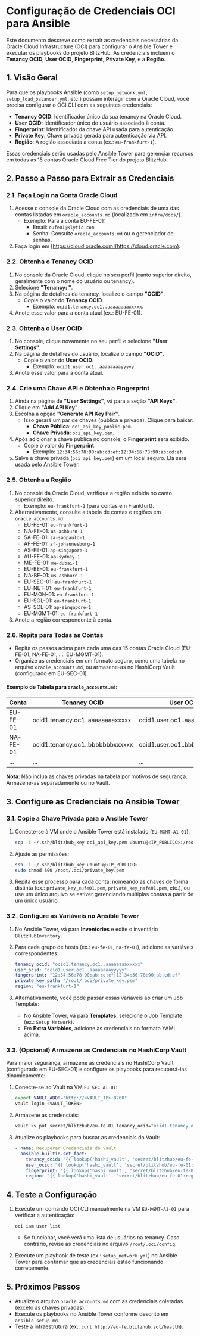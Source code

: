 # Configuração de Credenciais OCI para Ansible

Este documento descreve como extrair as credenciais necessárias da Oracle Cloud Infrastructure (OCI) para configurar o Ansible Tower e executar os playbooks do projeto BlitzHub. As credenciais incluem o **Tenancy OCID**, **User OCID**, **Fingerprint**, **Private Key**, e a **Região**.

## 1. Visão Geral

Para que os playbooks Ansible (como `setup_network.yml`, `setup_load_balancer.yml`, etc.) possam interagir com a Oracle Cloud, você precisa configurar o OCI CLI com as seguintes credenciais:

- **Tenancy OCID**: Identificador único da sua tenancy na Oracle Cloud.
- **User OCID**: Identificador único do usuário associado à conta.
- **Fingerprint**: Identificador da chave API usada para autenticação.
- **Private Key**: Chave privada gerada para autenticação via API.
- **Região**: A região associada à conta (ex.: `eu-frankfurt-1`).

Essas credenciais serão usadas pelo Ansible Tower para gerenciar recursos em todas as 15 contas Oracle Cloud Free Tier do projeto BlitzHub.

## 2. Passo a Passo para Extrair as Credenciais

### 2.1. Faça Login na Conta Oracle Cloud

1. Acesse o console da Oracle Cloud com as credenciais de uma das contas listadas em `oracle_accounts.md` (localizado em `infra/docs/`).
   - Exemplo: Para a conta EU-FE-01:
     - Email: `eufe01@klytic.com`
     - Senha: Consulte `oracle_accounts.md` ou o gerenciador de senhas.
2. Faça login em [https://cloud.oracle.com](https://cloud.oracle.com).

### 2.2. Obtenha o Tenancy OCID

1. No console da Oracle Cloud, clique no seu perfil (canto superior direito, geralmente com o nome do usuário ou tenancy).
2. Selecione **"Tenancy: <nome-da-tenancy>"**.
3. Na página de detalhes da tenancy, localize o campo **"OCID"**.
   - Copie o valor do **Tenancy OCID**.
     - Exemplo: `ocid1.tenancy.oc1..aaaaaaaaxxxxx`.
4. Anote esse valor para a conta atual (ex.: EU-FE-01).

### 2.3. Obtenha o User OCID

1. No console, clique novamente no seu perfil e selecione **"User Settings"**.
2. Na página de detalhes do usuário, localize o campo **"OCID"**.
   - Copie o valor do **User OCID**.
     - Exemplo: `ocid1.user.oc1..aaaaaaaayyyyy`.
3. Anote esse valor para a conta atual.

### 2.4. Crie uma Chave API e Obtenha o Fingerprint

1. Ainda na página de **"User Settings"**, vá para a seção **"API Keys"**.
2. Clique em **"Add API Key"**.
3. Escolha a opção **"Generate API Key Pair"**.
   - Isso gerará um par de chaves (pública e privada). Clique para baixar:
     - **Chave Pública**: `oci_api_key_public.pem`.
     - **Chave Privada**: `oci_api_key.pem`.
4. Após adicionar a chave pública no console, o **Fingerprint** será exibido.
   - Copie o valor do **Fingerprint**.
     - Exemplo: `12:34:56:78:90:ab:cd:ef:12:34:56:78:90:ab:cd:ef`.
5. Salve a chave privada (`oci_api_key.pem`) em um local seguro. Ela será usada pelo Ansible Tower.

### 2.5. Obtenha a Região

1. No console da Oracle Cloud, verifique a região exibida no canto superior direito.
   - Exemplo: `eu-frankfurt-1` (para contas em Frankfurt).
2. Alternativamente, consulte a tabela de contas e regiões em `oracle_accounts.md`:
   - EU-FE-01: `eu-frankfurt-1`
   - NA-FE-01: `us-ashburn-1`
   - SA-FE-01: `sa-saopaulo-1`
   - AF-FE-01: `af-johannesburg-1`
   - AS-FE-01: `ap-singapore-1`
   - AU-FE-01: `ap-sydney-1`
   - ME-FE-01: `me-dubai-1`
   - EU-BE-01: `eu-frankfurt-1`
   - NA-BE-01: `us-ashburn-1`
   - EU-SEC-01: `eu-frankfurt-1`
   - EU-NET-01: `eu-frankfurt-1`
   - EU-MON-01: `eu-frankfurt-1`
   - EU-SOL-01: `eu-frankfurt-1`
   - AS-SOL-01: `ap-singapore-1`
   - EU-MGMT-01: `eu-frankfurt-1`
3. Anote a região correspondente à conta.

### 2.6. Repita para Todas as Contas

- Repita os passos acima para cada uma das 15 contas Oracle Cloud (EU-FE-01, NA-FE-01, ..., EU-MGMT-01).
- Organize as credenciais em um formato seguro, como uma tabela no arquivo `oracle_accounts.md`, ou armazene-as no HashiCorp Vault (configurado em EU-SEC-01).

#### Exemplo de Tabela para `oracle_accounts.md`:

| Conta      | Tenancy OCID                      | User OCID                        | Fingerprint                          | Região          |
|------------|-----------------------------------|----------------------------------|--------------------------------------|-----------------|
| EU-FE-01   | ocid1.tenancy.oc1..aaaaaaaaxxxxx | ocid1.user.oc1..aaaaaaaayyyyy   | 12:34:56:78:90:ab:cd:ef:12:34:56:78 | eu-frankfurt-1  |
| NA-FE-01   | ocid1.tenancy.oc1..bbbbbbbxxxxxx | ocid1.user.oc1..bbbbbbbyyyyyy   | 23:45:67:89:01:bc:de:fg:23:45:67:89 | us-ashburn-1    |
| ...        | ...                              | ...                             | ...                                  | ...             |

**Nota**: Não inclua as chaves privadas na tabela por motivos de segurança. Armazene-as separadamente ou no Vault.

## 3. Configure as Credenciais no Ansible Tower

### 3.1. Copie a Chave Privada para o Ansible Tower

1. Conecte-se à VM onde o Ansible Tower está instalado (`EU-MGMT-A1-01`):
   ```bash
   scp -i ~/.ssh/blitzhub_key oci_api_key.pem ubuntu@<IP_PÚBLICO>:/root/.oci/private_key.pem
   ```
2. Ajuste as permissões:
   ```bash
   ssh -i ~/.ssh/blitzhub_key ubuntu@<IP_PÚBLICO>
   sudo chmod 600 /root/.oci/private_key.pem
   ```

3. Repita esse processo para cada conta, nomeando as chaves de forma distinta (ex.: `private_key_eufe01.pem`, `private_key_nafe01.pem`, etc.), ou use um único arquivo se estiver gerenciando múltiplas contas a partir de um único usuário.

### 3.2. Configure as Variáveis no Ansible Tower

1. No Ansible Tower, vá para **Inventories** e edite o inventário `BlitzHubInventory`.
2. Para cada grupo de hosts (ex.: `eu-fe-01`, `na-fe-01`), adicione as variáveis correspondentes:

   ```yaml
   tenancy_ocid: "ocid1.tenancy.oc1..aaaaaaaaxxxxx"
   user_ocid: "ocid1.user.oc1..aaaaaaaayyyyy"
   fingerprint: "12:34:56:78:90:ab:cd:ef:12:34:56:78:90:ab:cd:ef"
   private_key_path: "/root/.oci/private_key.pem"
   region: "eu-frankfurt-1"
   ```

3. Alternativamente, você pode passar essas variáveis ao criar um Job Template:
   - No Ansible Tower, vá para **Templates**, selecione o Job Template (ex.: `Setup Network`).
   - Em **Extra Variables**, adicione as credenciais no formato YAML acima.

### 3.3. (Opcional) Armazene as Credenciais no HashiCorp Vault

Para maior segurança, armazene as credenciais no HashiCorp Vault (configurado em EU-SEC-01) e configure os playbooks para recuperá-las dinamicamente:

1. Conecte-se ao Vault na VM `EU-SEC-A1-01`:
   ```bash
   export VAULT_ADDR="http://<VAULT_IP>:8200"
   vault login <VAULT_TOKEN>
   ```
2. Armazene as credenciais:
   ```bash
   vault kv put secret/blitzhub/eu-fe-01 tenancy_ocid="ocid1.tenancy.oc1..aaaaaaaaxxxxx" user_ocid="ocid1.user.oc1..aaaaaaaayyyyy" fingerprint="12:34:56:78:90:ab:cd:ef:12:34:56:78:90:ab:cd:ef" region="eu-frankfurt-1"
   ```
3. Atualize os playbooks para buscar as credenciais do Vault:
   ```yaml
   - name: Recuperar Credenciais do Vault
     ansible.builtin.set_fact:
       tenancy_ocid: "{{ lookup('hashi_vault', 'secret/blitzhub/eu-fe-01:tenancy_ocid token=<VAULT_TOKEN> url=http://<VAULT_IP>:8200') }}"
       user_ocid: "{{ lookup('hashi_vault', 'secret/blitzhub/eu-fe-01:user_ocid token=<VAULT_TOKEN> url=http://<VAULT_IP>:8200') }}"
       fingerprint: "{{ lookup('hashi_vault', 'secret/blitzhub/eu-fe-01:fingerprint token=<VAULT_TOKEN> url=http://<VAULT_IP>:8200') }}"
       region: "{{ lookup('hashi_vault', 'secret/blitzhub/eu-fe-01:region token=<VAULT_TOKEN> url=http://<VAULT_IP>:8200') }}"
   ```

## 4. Teste a Configuração

1. Execute um comando OCI CLI manualmente na VM `EU-MGMT-A1-01` para verificar a autenticação:
   ```bash
   oci iam user list
   ```
   - Se funcionar, você verá uma lista de usuários na tenancy. Caso contrário, revise as credenciais no arquivo `/root/.oci/config`.

2. Execute um playbook de teste (ex.: `setup_network.yml`) no Ansible Tower para confirmar que as credenciais estão funcionando corretamente.

## 5. Próximos Passos

- Atualize o arquivo `oracle_accounts.md` com as credenciais coletadas (exceto as chaves privadas).
- Execute os playbooks no Ansible Tower conforme descrito em `ansible_setup.md`.
- Teste a infraestrutura (ex.: `curl http://eu-fe.blitzhub.sol/health`).
